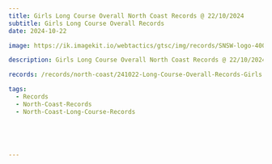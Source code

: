 ```yaml
---
title: Girls Long Course Overall North Coast Records @ 22/10/2024
subtitle: Girls Long Course Overall Records
date: 2024-10-22

image: https://ik.imagekit.io/webtactics/gtsc/img/records/SNSW-logo-400x600-new.jpg

description: Girls Long Course Overall North Coast Records @ 22/10/2024

records: /records/north-coast/241022-Long-Course-Overall-Records-Girls.pdf

tags:
  - Records
  - North-Coast-Records
  - North-Coast-Long-Course-Records





---
```





